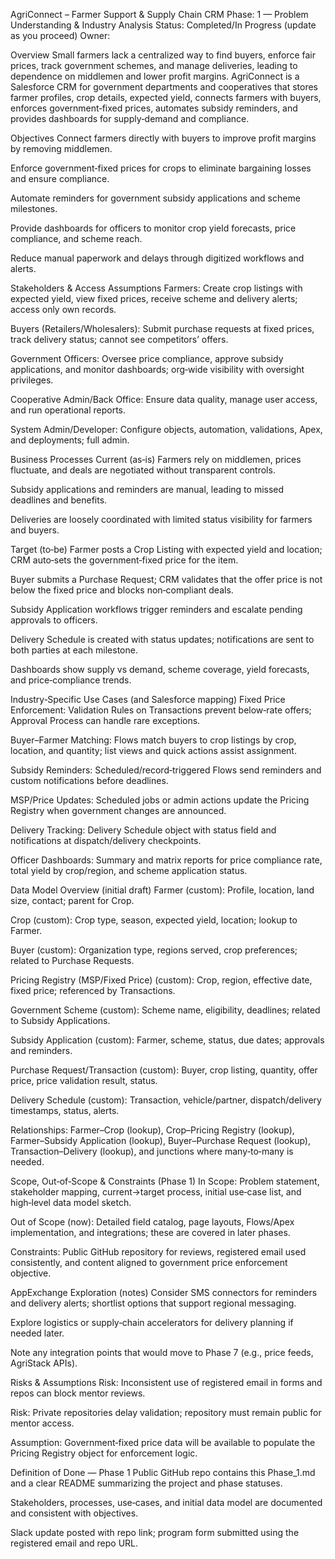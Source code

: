 AgriConnect – Farmer Support & Supply Chain CRM
Phase: 1 — Problem Understanding & Industry Analysis
Status: Completed/In Progress (update as you proceed)
Owner: <Your Name>

Overview
Small farmers lack a centralized way to find buyers, enforce fair prices, track government schemes, and manage deliveries, leading to dependence on middlemen and lower profit margins.
AgriConnect is a Salesforce CRM for government departments and cooperatives that stores farmer profiles, crop details, expected yield, connects farmers with buyers, enforces government‑fixed prices, automates subsidy reminders, and provides dashboards for supply‑demand and compliance.

Objectives
Connect farmers directly with buyers to improve profit margins by removing middlemen.

Enforce government‑fixed prices for crops to eliminate bargaining losses and ensure compliance.

Automate reminders for government subsidy applications and scheme milestones.

Provide dashboards for officers to monitor crop yield forecasts, price compliance, and scheme reach.

Reduce manual paperwork and delays through digitized workflows and alerts.

Stakeholders & Access Assumptions
Farmers: Create crop listings with expected yield, view fixed prices, receive scheme and delivery alerts; access only own records.

Buyers (Retailers/Wholesalers): Submit purchase requests at fixed prices, track delivery status; cannot see competitors’ offers.

Government Officers: Oversee price compliance, approve subsidy applications, and monitor dashboards; org‑wide visibility with oversight privileges.

Cooperative Admin/Back Office: Ensure data quality, manage user access, and run operational reports.

System Admin/Developer: Configure objects, automation, validations, Apex, and deployments; full admin.

Business Processes
Current (as‑is)
Farmers rely on middlemen, prices fluctuate, and deals are negotiated without transparent controls.

Subsidy applications and reminders are manual, leading to missed deadlines and benefits.

Deliveries are loosely coordinated with limited status visibility for farmers and buyers.

Target (to‑be)
Farmer posts a Crop Listing with expected yield and location; CRM auto‑sets the government‑fixed price for the item.

Buyer submits a Purchase Request; CRM validates that the offer price is not below the fixed price and blocks non‑compliant deals.

Subsidy Application workflows trigger reminders and escalate pending approvals to officers.

Delivery Schedule is created with status updates; notifications are sent to both parties at each milestone.

Dashboards show supply vs demand, scheme coverage, yield forecasts, and price‑compliance trends.

Industry‑Specific Use Cases (and Salesforce mapping)
Fixed Price Enforcement: Validation Rules on Transactions prevent below‑rate offers; Approval Process can handle rare exceptions.

Buyer–Farmer Matching: Flows match buyers to crop listings by crop, location, and quantity; list views and quick actions assist assignment.

Subsidy Reminders: Scheduled/record‑triggered Flows send reminders and custom notifications before deadlines.

MSP/Price Updates: Scheduled jobs or admin actions update the Pricing Registry when government changes are announced.

Delivery Tracking: Delivery Schedule object with status field and notifications at dispatch/delivery checkpoints.

Officer Dashboards: Summary and matrix reports for price compliance rate, total yield by crop/region, and scheme application status.

Data Model Overview (initial draft)
Farmer (custom): Profile, location, land size, contact; parent for Crop.

Crop (custom): Crop type, season, expected yield, location; lookup to Farmer.

Buyer (custom): Organization type, regions served, crop preferences; related to Purchase Requests.

Pricing Registry (MSP/Fixed Price) (custom): Crop, region, effective date, fixed price; referenced by Transactions.

Government Scheme (custom): Scheme name, eligibility, deadlines; related to Subsidy Applications.

Subsidy Application (custom): Farmer, scheme, status, due dates; approvals and reminders.

Purchase Request/Transaction (custom): Buyer, crop listing, quantity, offer price, price validation result, status.

Delivery Schedule (custom): Transaction, vehicle/partner, dispatch/delivery timestamps, status, alerts.

Relationships: Farmer–Crop (lookup), Crop–Pricing Registry (lookup), Farmer–Subsidy Application (lookup), Buyer–Purchase Request (lookup), Transaction–Delivery (lookup), and junctions where many‑to‑many is needed.

Scope, Out‑of‑Scope & Constraints (Phase 1)
In Scope: Problem statement, stakeholder mapping, current→target process, initial use‑case list, and high‑level data model sketch.

Out of Scope (now): Detailed field catalog, page layouts, Flows/Apex implementation, and integrations; these are covered in later phases.

Constraints: Public GitHub repository for reviews, registered email used consistently, and content aligned to government price enforcement objective.

AppExchange Exploration (notes)
Consider SMS connectors for reminders and delivery alerts; shortlist options that support regional messaging.

Explore logistics or supply‑chain accelerators for delivery planning if needed later.

Note any integration points that would move to Phase 7 (e.g., price feeds, AgriStack APIs).

Risks & Assumptions
Risk: Inconsistent use of registered email in forms and repos can block mentor reviews.

Risk: Private repositories delay validation; repository must remain public for mentor access.

Assumption: Government‑fixed price data will be available to populate the Pricing Registry object for enforcement logic.

Definition of Done — Phase 1
Public GitHub repo contains this Phase_1.md and a clear README summarizing the project and phase statuses.

Stakeholders, processes, use‑cases, and initial data model are documented and consistent with objectives.

Slack update posted with repo link; program form submitted using the registered email and repo URL.

